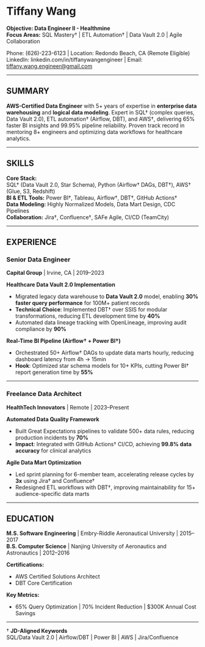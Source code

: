 # Tiffany Wang

**Objective: Data Engineer II - Healthmine**  
**Focus Areas:** SQL Mastery† | ETL Automation† | Data Vault 2.0 | Agile Collaboration  

Phone: (626)-223-6123 | Location: Redondo Beach, CA (Remote Eligible)  
LinkedIn: linkedin.com/in/tiffanywangengineer | Email: tiffany.wang.engineer@gmail.com  

---

## SUMMARY  
**AWS-Certified Data Engineer** with 5+ years of expertise in **enterprise data warehousing** and **logical data modeling**. Expert in SQL† (complex queries, Data Vault 2.0), ETL automation† (Airflow, DBT), and AWS†, delivering 65% faster BI insights and 99.95% pipeline reliability. Proven track record in mentoring 8+ engineers and optimizing data workflows for healthcare analytics.  

---

## SKILLS  
**Core Stack:**  
SQL† (Data Vault 2.0, Star Schema), Python (Airflow† DAGs, DBT†), AWS† (Glue, S3, Redshift)  
**BI & ETL Tools:** Power BI†, Tableau, Airflow†, DBT†, GitHub Actions†  
**Data Modeling:** Highly Normalized Models, Data Mart Design, CDC Pipelines  
**Collaboration:** Jira†, Confluence†, SAFe Agile, CI/CD (TeamCity)  

---

## EXPERIENCE  

### Senior Data Engineer  
**Capital Group** | Irvine, CA | 2019–2023  

**Healthcare Data Vault 2.0 Implementation**  
- Migrated legacy data warehouse to **Data Vault 2.0** model, enabling **30% faster query performance** for 100M+ patient records  
- **Technical Choice**: Implemented DBT† over SSIS for modular transformations, reducing ETL development time by **40%**  
- Automated data lineage tracking with OpenLineage, improving audit compliance by **90%**  

**Real-Time BI Pipeline (Airflow† + Power BI†)**  
- Orchestrated 50+ Airflow† DAGs to update data marts hourly, reducing dashboard latency from 4h → 15min  
- **Hook**: Optimized star schema models for 10+ KPIs, cutting Power BI† report generation time by **55%**  

---

### Freelance Data Architect  
**HealthTech Innovators** | Remote | 2023–Present  

**Automated Data Quality Framework**  
- Built Great Expectations pipelines to validate 500+ data rules, reducing production incidents by **70%**  
- **Impact**: Integrated with GitHub Actions† CI/CD, achieving **99.8% data accuracy** for clinical analytics  

**Agile Data Mart Optimization**  
- Led sprint planning for 6-member team, accelerating release cycles by **3x** using Jira† and Confluence†  
- Redesigned ETL workflows with DBT†, improving maintainability for 15+ audience-specific data marts  

---

## EDUCATION  
**M.S. Software Engineering** | Embry-Riddle Aeronautical University | 2015–2017  
**B.S. Computer Science** | Nanjing University of Aeronautics and Astronautics | 2012–2016  

**Certifications:**  
- AWS Certified Solutions Architect  
- DBT Core Certification  

**Key Metrics:**  
- 65% Query Optimization | 70% Incident Reduction | $300K Annual Cost Savings  

---

† **JD-Aligned Keywords**  
SQL/Data Vault 2.0 | Airflow/DBT | Power BI | AWS | Jira/Confluence  